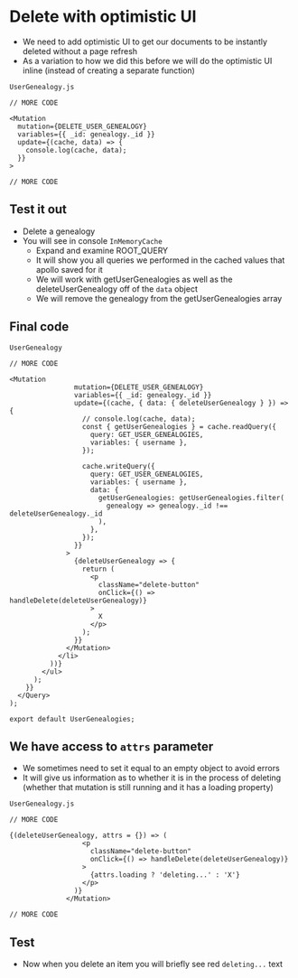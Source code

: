 # Delete with optimistic UI
* We need to add optimistic UI to get our documents to be instantly deleted without a page refresh
* As a variation to how we did this before we will do the optimistic UI inline (instead of creating a separate function)

`UserGenealogy.js`

```
// MORE CODE

<Mutation
  mutation={DELETE_USER_GENEALOGY}
  variables={{ _id: genealogy._id }}
  update={(cache, data) => {
    console.log(cache, data);
  }}
>

// MORE CODE
```

## Test it out
* Delete a genealogy
* You will see in console `InMemoryCache`
    - Expand and examine ROOT_QUERY
    - It will show you all queries we performed in the cached values that apollo saved for it
    - We will work with getUserGenealogies as well as the deleteUserGenealogy off of the `data` object
    - We will remove the genealogy from the getUserGenealogies array 

## Final code
`UserGenealogy` 

```
// MORE CODE

<Mutation
                mutation={DELETE_USER_GENEALOGY}
                variables={{ _id: genealogy._id }}
                update={(cache, { data: { deleteUserGenealogy } }) => {
                  // console.log(cache, data);
                  const { getUserGenealogies } = cache.readQuery({
                    query: GET_USER_GENEALOGIES,
                    variables: { username },
                  });

                  cache.writeQuery({
                    query: GET_USER_GENEALOGIES,
                    variables: { username },
                    data: {
                      getUserGenealogies: getUserGenealogies.filter(
                        genealogy => genealogy._id !== deleteUserGenealogy._id
                      ),
                    },
                  });
                }}
              >
                {deleteUserGenealogy => {
                  return (
                    <p
                      className="delete-button"
                      onClick={() => handleDelete(deleteUserGenealogy)}
                    >
                      X
                    </p>
                  );
                }}
              </Mutation>
            </li>
          ))}
        </ul>
      );
    }}
  </Query>
);

export default UserGenealogies;
```

## We have access to `attrs` parameter
* We sometimes need to set it equal to an empty object to avoid errors
* It will give us information as to whether it is in the process of deleting (whether that mutation is still running and it has a loading property)

`UserGenealogy.js`

```
// MORE CODE

{(deleteUserGenealogy, attrs = {}) => (
                  <p
                    className="delete-button"
                    onClick={() => handleDelete(deleteUserGenealogy)}
                  >
                    {attrs.loading ? 'deleting...' : 'X'}
                  </p>
                )}
              </Mutation>

// MORE CODE
```

## Test
* Now when you delete an item you will briefly see red `deleting...` text
